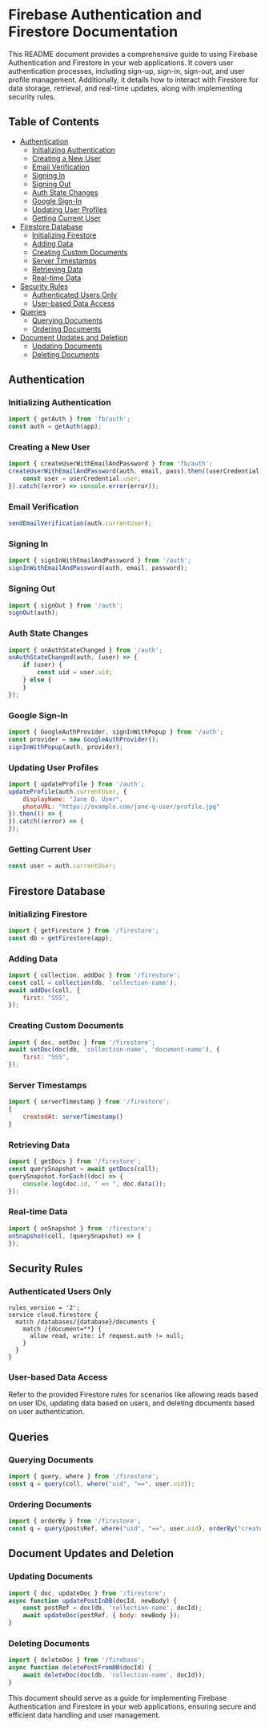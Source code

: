 # Firebase Authentication and Firestore Documentation

This README document provides a comprehensive guide to using Firebase Authentication and Firestore in your web applications. It covers user authentication processes, including sign-up, sign-in, sign-out, and user profile management. Additionally, it details how to interact with Firestore for data storage, retrieval, and real-time updates, along with implementing security rules.

## Table of Contents

- [Authentication](#authentication)
  - [Initializing Authentication](#initializing-authentication)
  - [Creating a New User](#creating-a-new-user)
  - [Email Verification](#email-verification)
  - [Signing In](#signing-in)
  - [Signing Out](#signing-out)
  - [Auth State Changes](#auth-state-changes)
  - [Google Sign-In](#google-sign-in)
  - [Updating User Profiles](#updating-user-profiles)
  - [Getting Current User](#getting-current-user)
- [Firestore Database](#firestore-database)
  - [Initializing Firestore](#initializing-firestore)
  - [Adding Data](#adding-data)
  - [Creating Custom Documents](#creating-custom-documents)
  - [Server Timestamps](#server-timestamps)
  - [Retrieving Data](#retrieving-data)
  - [Real-time Data](#real-time-data)
- [Security Rules](#security-rules)
  - [Authenticated Users Only](#authenticated-users-only)
  - [User-based Data Access](#user-based-data-access)
- [Queries](#queries)
  - [Querying Documents](#querying-documents)
  - [Ordering Documents](#ordering-documents)
- [Document Updates and Deletion](#document-updates-and-deletion)
  - [Updating Documents](#updating-documents)
  - [Deleting Documents](#deleting-documents)

## Authentication

### Initializing Authentication

```javascript
import { getAuth } from 'fb/auth';
const auth = getAuth(app);
```

### Creating a New User

```javascript
import { createUserWithEmailAndPassword } from 'fb/auth';
createUserWithEmailAndPassword(auth, email, pass).then((userCredential) => {
    const user = userCredential.user;
}).catch((error) => console.error(error));
```

### Email Verification

```javascript
sendEmailVerification(auth.currentUser);
```

### Signing In

```javascript
import { signInWithEmailAndPassword } from '/auth';
signInWithEmailAndPassword(auth, email, password);
```

### Signing Out

```javascript
import { signOut } from '/auth';
signOut(auth);
```

### Auth State Changes

```javascript
import { onAuthStateChanged } from '/auth';
onAuthStateChanged(auth, (user) => {
    if (user) {
        const uid = user.uid;
    } else {
    }
});
```

### Google Sign-In

```javascript
import { GoogleAuthProvider, signInWithPopup } from '/auth';
const provider = new GoogleAuthProvider();
signInWithPopup(auth, provider);
```

### Updating User Profiles

```javascript
import { updateProfile } from '/auth';
updateProfile(auth.currentUser, {
    displayName: "Jane Q. User",
    photoURL: "https://example.com/jane-q-user/profile.jpg"
}).then(() => {
}).catch((error) => {
});
```

### Getting Current User

```javascript
const user = auth.currentUser;
```

## Firestore Database

### Initializing Firestore

```javascript
import { getFirestore } from '/firestore';
const db = getFirestore(app);
```

### Adding Data

```javascript
import { collection, addDoc } from '/firestore';
const coll = collection(db, 'collection-name');
await addDoc(coll, {
    first: "SSS",
});
```

### Creating Custom Documents

```javascript
import { doc, setDoc } from '/firestore';
await setDoc(doc(db, 'collection-name', 'document-name'), {
    first: "SSS",
});
```

### Server Timestamps

```javascript
import { serverTimestamp } from '/firestore';
{
    createdAt: serverTimestamp()
}
```

### Retrieving Data

```javascript
import { getDocs } from '/firestore';
const querySnapshot = await getDocs(coll);
querySnapshot.forEach((doc) => {
    console.log(doc.id, " => ", doc.data());
});
```

### Real-time Data

```javascript
import { onSnapshot } from '/firestore';
onSnapshot(coll, (querySnapshot) => {
});
```

## Security Rules

### Authenticated Users Only

```
rules_version = '2';
service cloud.firestore {
  match /databases/{database}/documents {
    match /{document=**} {
      allow read, write: if request.auth != null;
    }
  }
}
```

### User-based Data Access

Refer to the provided Firestore rules for scenarios like allowing reads based on user IDs, updating data based on users, and deleting documents based on user authentication.

## Queries

### Querying Documents

```javascript
import { query, where } from '/firestore';
const q = query(coll, where("uid", "==", user.uid));
```

### Ordering Documents

```javascript
import { orderBy } from '/firestore';
const q = query(postsRef, where("uid", "==", user.uid), orderBy("createdAt", "desc"));
```

## Document Updates and Deletion

### Updating Documents

```javascript
import { doc, updateDoc } from '/firestore';
async function updatePostInDB(docId, newBody) {
    const postRef = doc(db, 'collection-name', docId);
    await updateDoc(postRef, { body: newBody });
}
```

### Deleting Documents

```javascript
import { deleteDoc } from '/firebase';
async function deletePostFromDB(docId) {
    await deleteDoc(doc(db, 'collection-name', docId));
}
```

This document should serve as a guide for implementing Firebase Authentication and Firestore in your web applications, ensuring secure and efficient data handling and user management.
